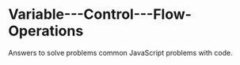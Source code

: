 # Variable---Control---Flow-Operations
Answers to solve problems common JavaScript problems with code. 
